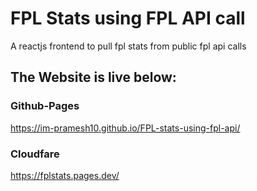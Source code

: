 # FPL Stats using FPL API call
A reactjs frontend to pull fpl stats from public fpl api calls

## The Website is live below:
### Github-Pages
https://im-pramesh10.github.io/FPL-stats-using-fpl-api/
### Cloudfare
https://fplstats.pages.dev/
